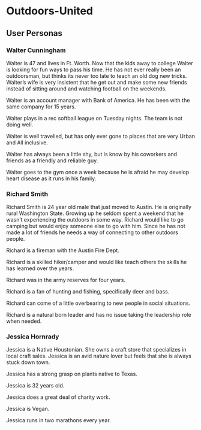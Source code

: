 # Outdoors-United


<h2>User Personas</h2>

<h3>Walter Cunningham</h3>

<p>Walter is 47 and lives in Ft. Worth. Now that the kids away to college Walter is looking for fun ways to pass his time. He has not ever really been an outdoorsman, but thinks its never too late to teach an old dog new tricks. Walter’s wife is very insistent that he get out and make some new friends instead of sitting around and watching football on the weekends. </p>

<p>Walter is an account manager with Bank of America. He has been with the same company for 15 years.</p>

<p>Walter plays in a rec softball league on Tuesday nights. The team is not doing well.</p>

<p>Walter is well travelled, but has only ever gone to places that are very Urban and All inclusive.</p>

<p>Walter has always been a little shy, but is know by his coworkers and friends as a friendly and reliable guy.</p>

<p>Walter goes to the gym once a week because he is afraid he may develop heart disease as it runs in his family.</p>


<h3>Richard Smith</h3>

<p>Richard Smith is 24 year old male that just moved to Austin. He is originally rural Washington State. Growing up he seldom spent a weekend that he wasn’t   experiencing the outdoors in some way. Richard would like to go camping but would enjoy someone else to go with him. Since he has not made a lot of friends he needs a way of connecting to other outdoors people. </p>

<p>Richard is a fireman with the Austin Fire Dept.</p>

<p>Richard is a skilled hiker/camper and would like teach others the skills he has learned over the years.</p>

<p>Richard was in the army reserves for four years.</p>

<p>Richard is a fan of hunting and fishing, specifically deer and bass.</p>

<p>Richard can come of a little overbearing to new people in social situations.</p>

<p>Richard is a natural born leader and has no issue taking the leadership role when needed.</p>


<h3>Jessica Hornrady</h3>
<p>Jessica is a Native Houstonian. She owns a craft store that specializes in local craft sales. Jessica is an avid nature lover but feels that she is always stuck down town.</p>
<p>Jessica has a strong grasp on plants native to Texas.</p>
<p>Jessica is 32 years old.</p>
<p>Jessica does a great deal of charity work.</p>
<p>Jessica is Vegan.</p>
<p>Jessica runs in two marathons every year.</p>









